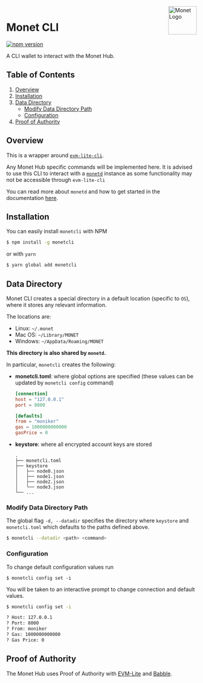 <img width="75px" height="75px" align="right" alt="Monet Logo" src="https://github.com/mosaicnetworks/monetd/raw/master/docs/_static/monet_logo.png" title="Monet CLI"/>

# Monet CLI

[![npm version](https://badge.fury.io/js/monetcli.svg)](https://badge.fury.io/js/monetcli)

A CLI wallet to interact with the Monet Hub.

## Table of Contents

1. [Overview](#overview)
2. [Installation](#installation)
3. [Data Directory](#data-directory)
    - [Modify Data Directory Path](#modify-data-directory-path)
    - [Configuration](#Configuration)
4. [Proof of Authority](#proof-of-authority)

## Overview

This is a wrapper around [`evm-lite-cli`](https://github.com/mosaicnetworks/evm-lite-cli).

Any Monet Hub specific commands will be implemented here. It is advised to use this CLI to interact with a [`monetd`](https://github.com/mosaicnetworks/monetd) instance as some functionality may not be accessible through `evm-lite-cli`

You can read more about `monetd` and how to get started in the documentation [here](https://monetd.readthedocs.io/en/latest/index.html).

## Installation

You can easily install `monetcli` with NPM

```bash
$ npm install -g monetcli
```

or with `yarn`

```bash
$ yarn global add monetcli
```

## Data Directory

Monet CLI creates a special directory in a default location (specific to `OS`), where it stores any relevant information.

The locations are:

-   Linux: `~/.monet`
-   Mac OS: `~/Library/MONET`
-   Windows: `~/AppData/Roaming/MONET`

**This directory is also shared by `monetd`.**

In particular, `monetcli` creates the following:

-   **monetcli.toml**: where global options are specified (these values can be
    updated by `monetcli config` command)

    ```toml
    [connection]
    host = "127.0.0.1"
    port = 8000

    [defaults]
    from = "moniker"
    gas = 1000000000000
    gasPrice = 0
    ```

-   **keystore**: where all encrypted account keys are stored
    ```console
    .
    ├── monetcli.toml
    ├── keystore
    │   ├── node0.json
    │   ├── node1.json
    │   ├── node2.json
    │   └── node3.json
    └── ...
    ```

### Modify Data Directory Path

The global flag `-d, --datadir` specifies the directory where `keystore` and `monetcli.toml` which defaults to the paths defined above.

```bash
$ monetcli --datadir <path> <command>
```

### Configuration

To change default configuration values run

```
$ monetcli config set -i
```

You will be taken to an interactive prompt to change connection and default values.

```bash
$ monetcli config set -i

? Host: 127.0.0.1
? Port: 8000
? From: moniker
? Gas: 1000000000000
? Gas Price: 0
```

## Proof of Authority

The Monet Hub uses Proof of Authority with [EVM-Lite](https://github.com/mosaicnetworks/evm-lite) and [Babble](https://github.com/mosaicnetworks/babble).
